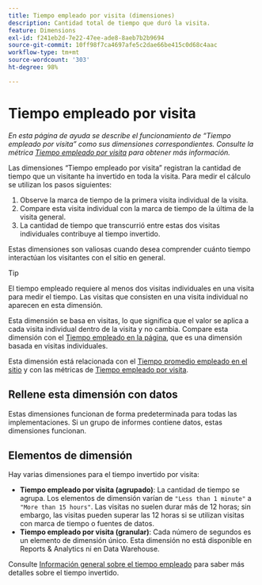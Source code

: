 ```yaml
---
title: Tiempo empleado por visita (dimensiones)
description: Cantidad total de tiempo que duró la visita.
feature: Dimensions
exl-id: f241eb2d-7e22-47ee-ade8-8aeb7b2b9694
source-git-commit: 10ff98f7ca4697afe5c2dae66be415c0d68c4aac
workflow-type: tm+mt
source-wordcount: '303'
ht-degree: 98%

---
```


# Tiempo empleado por visita

*En esta página de ayuda se describe el funcionamiento de “Tiempo empleado por visita” como sus dimensiones correspondientes. Consulte la métrica [Tiempo empleado por visita](../metrics/time-spent-per-visit.md) para obtener más información.*

Las dimensiones “Tiempo empleado por visita” registran la cantidad de tiempo que un visitante ha invertido en toda la visita. Para medir el cálculo se utilizan los pasos siguientes:

1. Observe la marca de tiempo de la primera visita individual de la visita.
2. Compare esta visita individual con la marca de tiempo de la última de la visita general.
3. La cantidad de tiempo que transcurrió entre estas dos visitas individuales contribuye al tiempo invertido.

Estas dimensiones son valiosas cuando desea comprender cuánto tiempo interactúan los visitantes con el sitio en general.

>[!TIP]
>
>El tiempo empleado requiere al menos dos visitas individuales en una visita para medir el tiempo. Las visitas que consisten en una visita individual no aparecen en esta dimensión.

Esta dimensión se basa en visitas, lo que significa que el valor se aplica a cada visita individual dentro de la visita y no cambia. Compare esta dimensión con el [Tiempo empleado en la página](time-spent-on-page.md), que es una dimensión basada en visitas individuales.

Esta dimensión está relacionada con el [Tiempo promedio empleado en el sitio](../metrics/average-time-on-site.md) y con las métricas de [Tiempo empleado por visita](../metrics/time-spent-per-visit.md).

## Rellene esta dimensión con datos

Estas dimensiones funcionan de forma predeterminada para todas las implementaciones. Si un grupo de informes contiene datos, estas dimensiones funcionan.

## Elementos de dimensión

Hay varias dimensiones para el tiempo invertido por visita:

* **Tiempo empleado por visita (agrupado)**: La cantidad de tiempo se agrupa. Los elementos de dimensión varían de `"Less than 1 minute"` a `"More than 15 hours"`. Las visitas no suelen durar más de 12 horas; sin embargo, las visitas pueden superar las 12 horas si se utilizan visitas con marca de tiempo o fuentes de datos.
* **Tiempo empleado por visita (granular)**: Cada número de segundos es un elemento de dimensión único. Esta dimensión no está disponible en Reports &amp; Analytics ni en Data Warehouse.

Consulte [Información general sobre el tiempo empleado](../metrics/time-spent.md) para saber más detalles sobre el tiempo invertido.

